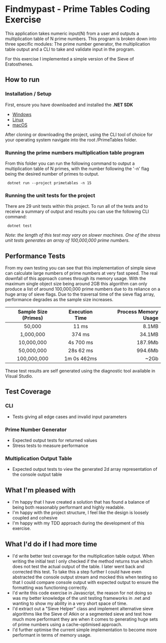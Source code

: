 # Findmypast - Prime Tables Coding Exercise
This application takes numeric input(N) from a user and outputs a multiplication table of N prime numbers.
This program is broken down into three specific modules: The prime number generator, the multiplication table output and a CLI to take and validate input in the program.

For this exercise I implemented a simple version of the Sieve of Eratosthenes.

## How to run

### Installation / Setup
First, ensure you have downloaded and installed the **.NET SDK**
- [Windows](https://dotnet.microsoft.com/learn/dotnet/hello-world-tutorial/install?initial-os=windows)
- [Linux](https://dotnet.microsoft.com/learn/dotnet/hello-world-tutorial/install?initial-os=linux)
- [macOS](https://dotnet.microsoft.com/learn/dotnet/hello-world-tutorial/install?initial-os=macos)

After cloning or downloading the project, using the CLI tool of choice for your operating system navigate into the root /PrimeTables folder.

### Running the prime numbers multiplication table program
From this folder you can run the following command to output a multiplication table of N primes, with the number
following the '-n' flag being the desired number of primes to output.

```
 dotnet run --project primetables -n 15
```

### Running the unit tests for the project
There are 29 unit tests within this project. To run all of the tests and to receive a summary of output and results you can use the following CLI command:

```
 dotnet test
```

*Note: the length of this test may vary on slower machines. One of the stress unit tests generates an array of 100,000,000 prime numbers.*



## Performance Tests
From my own testing you can see that this implementation of simple sieve can calculate large numbers of prime numbers
at very fast speed. The real downfall of this approach comes through its memory usage. With the maximum single object size being around 
2GB this algorithm can only produce a list of around 100,000,000 prime numbers due to its reliance on a huge array of sieve flags. Due to the traversal time of the sieve flag array, performance degrades as the sample size increases.

| Sample Size (Primes)    | Execution Time   | Process Memory Usage        |
|:-------------:| :-----:| -----:|
| 50,000 | 11 ms | 8.1MB |
| 1,000,000  |   374 ms | 34.1MB |
| 10,000,000   |    4s 700 ms | 187.9Mb |
| 50,000,000   |    28s 62 ms | 994.6Mb |
| 100,000,000   |   1m 0s 462ms  | ~2Gb |

These test results are self generated using the diagnostic tool available in Visual Studio.


## Test Coverage

### CLI
- Tests giving all edge cases and invalid input parameters

### Prime Number Generator
- Expected output tests for returned values
- Stress tests to measure performance

### Multiplication Output Table
- Expected output tests to view the generated 2d array representation of the console output table


## What I'm pleased with
- I'm happy that I have created a solution that has found a balance of being both reasonably performant and highly readable.
- I'm happy with the project structure, I feel like the design is loosely coupled and cohesive
- I'm happy with my TDD approach during the development of this exercise.


## What I'd do if I had more time
- I'd write better test coverage for the multiplication table output. When writing the initial test I only checked if the method returns true which does not test the actual output of the table. I later went back and corrected this test. To take this a step further I could have even abstracted the console output stream and mocked this when testing so that I could compare console output with expected output to ensure the formatting was functioning correctly.
- I'd write this code exercise in Javascript, the reason for not doing so was my better knowledge of the unit testing frameworks in .net and wanting to show my ability in a very short space of time.
- I'd extract out a "Sieve Helper" class and implement alternative sieve algorithms like the Sieve of Atkin or a segmented sieve and test how much more performant they are when it comes to generating huge sets of prime numbers using a cache-optimised approach.
- I'd further optimise the current simple implementation to become more performant in terms of memory usage.
